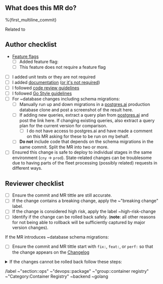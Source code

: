 ## What does this MR do?

<!-- Describe your changes here -->

%{first_multiline_commit}

Related to <!-- add the issue URL here -->

## Author checklist

- [Feature flags](https://gitlab.com/gitlab-org/container-registry/-/blob/master/docs-gitlab/feature-flags.md)
    - [ ] Added feature flag: <!-- Add the Feature flag tracking issue link here -->
    - [ ] This feature does not require a feature flag
- [ ] I added unit tests or they are not required
- [ ] I added [documentation](https://docs.gitlab.com/ee/development/documentation/workflow.html) ([or it's not required](https://about.gitlab.com/handbook/engineering/ux/technical-writing/workflow/#when-documentation-is-required))
- [ ] I followed [code review guidelines](https://docs.gitlab.com/ee/development/code_review.html)
- [ ] I followed [Go Style guidelines](https://docs.gitlab.com/ee/development/go_guide/)
- [ ] For ~database changes including schema migrations:
   - [ ] Manually run up and down migrations in a [postgres.ai](https://console.postgres.ai/gitlab/joe-instances/68) production database clone and post a screenshot of the result here.
   - [ ] If adding new queries, extract a query plan from [postgres.ai](https://console.postgres.ai/gitlab/joe-instances/68) and post the link here. If changing existing queries, also extract a query plan for the current version for comparison.
       - [ ] I do not have access to postgres.ai and have made a comment on this MR asking for these to be run on my behalf.
   - [ ] **Do not** include code that depends on the schema migrations in the same commit. Split the MR into two or more.
- [ ] Ensured this change is safe to deploy to individual stages in the same environment (`cny` -> `prod`). State-related changes can be troublesome due to having parts of the fleet processing (possibly related) requests in different ways.

## Reviewer checklist

- [ ] Ensure the commit and MR tittle are still accurate.
- [ ] If the change contains a breaking change, apply the ~"breaking change" label.
- [ ] If the change is considered high risk, apply the label ~high-risk-change
- [ ] Identify if the change can be rolled back safely. (**note**: all other reasons for not being able to rollback will be sufficiently captured by major version changes).

If the MR introduces ~database schema migrations:

- [ ] Ensure the commit and MR tittle start with `fix:`, `feat:`, or `perf:` so that the change appears on the [Changelog](https://gitlab.com/gitlab-org/container-registry/-/blob/master/CHANGELOG.md)

<details><summary>If the changes cannot be rolled back follow these steps: </summary>

- [ ] If not, apply the label ~"cannot-rollback".
- [ ] Add a section to the MR description that includes the following details:
   - [ ] The reasoning behind why a release containing the presented MR can not be rolled back (e.g. schema migrations or changes to the FS structure) 
   - [ ] Detailed steps to revert/disable a feature introduced by the same change where a migration cannot be rolled back. (**note**: ideally MRs containing schema migrations should not contain feature changes.)
   - [ ] Ensure this MR does not add code that depends on these changes that cannot be rolled back.

</details>

<!-- Labels - do not remove -->
/label ~"section::ops" ~"devops::package" ~"group::container registry" ~"Category:Container Registry" ~backend ~golang
